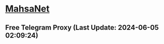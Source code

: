 
# [MahsaNet](https://t.me/mahsa_net)
## Free Telegram Proxy (Last Update: 2024-06-05 02:09:24)

    